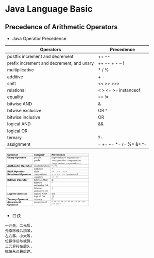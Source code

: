 # Java Language Basic

## Precedence of Arithmetic Operators
* Java Operator Precedence
  
Operators	|Precedence
|---        |---        |
postfix increment and decrement	|++ --
prefix increment and decrement, and unary	|++ -- + - ~ !
multiplicative	|* / %
additive	|+ -
shift	|<< >> >>>
relational	|< > <= >= instanceof
equality	|== !=
bitwise AND	|&
bitwise exclusive |OR	^
bitwise inclusive |OR	|
logical AND	|&&
logical OR	|||
ternary	|? :
assignment	|= += -= *= /= %= &= ^= |= <<= >>= >>>=

![Operators Precedence](precedence.png)

* 口诀
```
一元先，二元后，
先乘除模后加减，
左右移，小大等，
位操作后与或算，
三元算符在后头，
赋值永远最后建。
```
